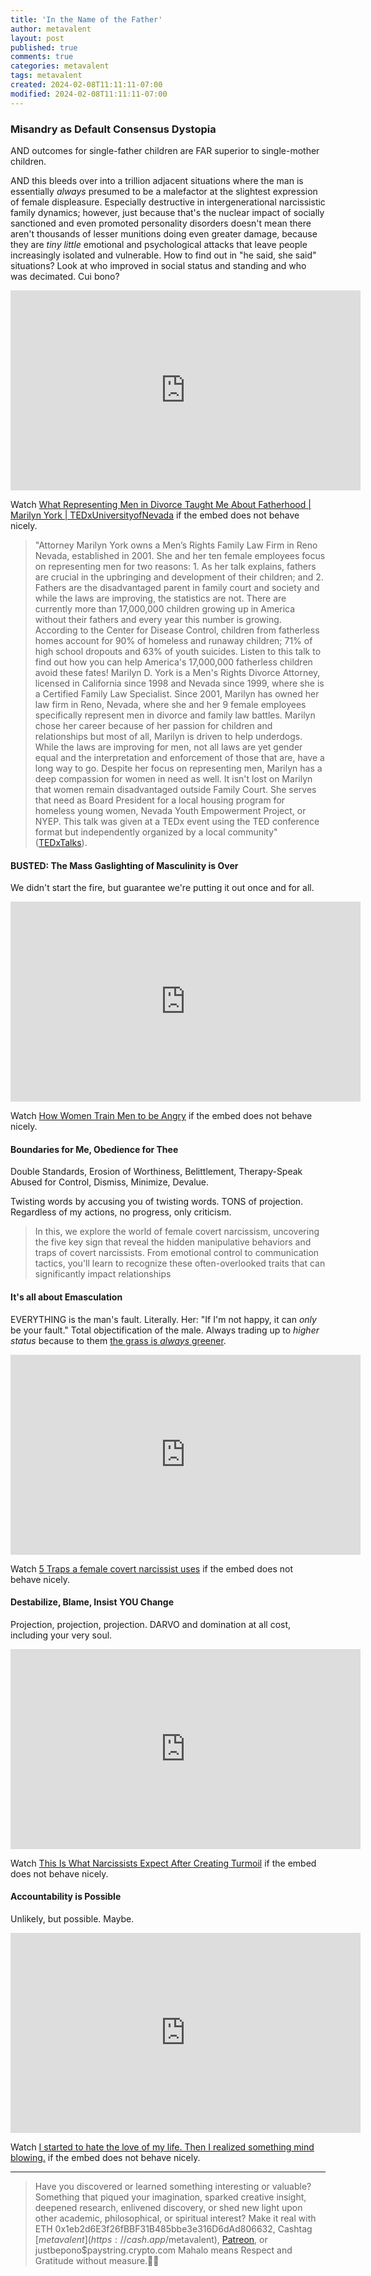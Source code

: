 ```yaml
---
title: 'In the Name of the Father'
author: metavalent
layout: post
published: true
comments: true
categories: metavalent
tags: metavalent
created: 2024-02-08T11:11:11-07:00
modified: 2024-02-08T11:11:11-07:00
---
```


### Misandry as Default Consensus Dystopia

AND outcomes for single-father children are FAR superior to single-mother children.

AND this bleeds over into a trillion adjacent situations where the man is essentially *always* presumed to be a malefactor at the slightest expression of female displeasure. Especially destructive in intergenerational narcissistic family dynamics; however, just because that's the nuclear impact of socially sanctioned and even promoted personality disorders doesn't mean there aren't thousands of lesser munitions doing even greater damage, because they are *tiny little* emotional and psychological attacks that leave people increasingly isolated and vulnerable. How to find out in "he said, she said" situations? Look at who improved in social status and standing and who was decimated. Cui bono? 

<!-- YouTube Player -->
<iframe id="ytplayer" type="text/html" class="center" width="560" height="320"
  src="https://www.youtube.com/embed/RlSwsE22nX0?autoplay=1"
  frameborder="0"></iframe>

Watch [What Representing Men in Divorce Taught Me About Fatherhood | Marilyn York | TEDxUniversityofNevada](https://youtu.be/RlSwsE22nX0) if the embed does not behave nicely.

> "Attorney Marilyn York owns a Men’s Rights Family Law Firm in Reno Nevada, established in 2001. She and her ten female employees focus on representing men for two reasons: 1. As her talk explains, fathers are crucial in the upbringing and development of their children; and 2. Fathers are the disadvantaged parent in family court and society and while the laws are improving, the statistics are not. There are currently more than 17,000,000 children growing up in America without their fathers and every year this number is growing. According to the Center for Disease Control, children from fatherless homes account for 90% of homeless and runaway children; 71% of high school dropouts and 63% of youth suicides. Listen to this talk to find out how you can help America's 17,000,000 fatherless children avoid these fates!  Marilyn D. York is a Men's Rights Divorce Attorney, licensed in California since 1998 and Nevada since 1999, where she is a Certified Family Law Specialist. Since 2001, Marilyn has owned her law firm in Reno, Nevada, where she and her 9 female employees specifically represent men in divorce and family law battles. Marilyn chose her career because of her passion for children and relationships but most of all, Marilyn is driven to help underdogs. While the laws are improving for men, not all laws are yet gender equal and the interpretation and enforcement of those that are, have a long way to go. Despite her focus on representing men, Marilyn has a deep compassion for women in need as well. It isn't lost on Marilyn that women remain disadvantaged outside Family Court. She serves that need as Board President for a local housing program for homeless young women, Nevada Youth Empowerment Project, or NYEP. This talk was given at a TEDx event using the TED conference format but independently organized by a local community" ([TEDxTalks](https://youtu.be/RlSwsE22nX0)).

#### BUSTED: The Mass Gaslighting of Masculinity is Over

We didn't start the fire, but guarantee we're putting it out once and for all.

<!-- YouTube Player -->
<iframe id="ytplayer" type="text/html" class="center" width="560" height="320"
  src="https://www.youtube.com/embed/WPUe9IHlbwE?autoplay=1"
  frameborder="0"></iframe>

Watch [How Women Train Men to be Angry](https://youtu.be/WPUe9IHlbwE) if the embed does not behave nicely.

#### Boundaries for Me, Obedience for Thee

Double Standards, Erosion of Worthiness, Belittlement, Therapy-Speak Abused for Control, Dismiss, Minimize, Devalue.

Twisting words by accusing you of twisting words. TONS of projection. Regardless of my actions, no progress, only criticism.

> In this, we explore the world of female covert narcissism, uncovering the five key sign that reveal the hidden manipulative behaviors and traps of covert narcissists. From emotional control to communication tactics, you'll learn to recognize these often-overlooked traits that can significantly impact relationships


#### It's all about Emasculation

EVERYTHING is the man's fault. Literally. Her: "If I'm not happy, it can *only* be your fault." Total objectification of the male. Always trading up to *higher status* because to them [the grass is *always* greener](https://youtu.be/ckiyVcmQTg4?t=15m10s).

<!-- YouTube Player -->
<iframe id="ytplayer" type="text/html" class="center" width="560" height="320"
  src="https://www.youtube.com/embed/ckiyVcmQTg4?autoplay=1"
  frameborder="0"></iframe>

Watch [5 Traps a female covert narcissist uses](https://youtu.be/ckiyVcmQTg4) if the embed does not behave nicely.

#### Destabilize, Blame, Insist YOU Change

Projection, projection, projection. DARVO and domination at all cost, including your very soul.

<!-- YouTube Player -->
<iframe id="ytplayer" type="text/html" class="center" width="560" height="320"
  src="https://www.youtube.com/embed/dL4y53n7lno?autoplay=1"
  frameborder="0"></iframe>

Watch [This Is What Narcissists Expect After Creating Turmoil](https://youtu.be/dL4y53n7lno) if the embed does not behave nicely.

#### Accountability is Possible

Unlikely, but possible. Maybe.

<!-- YouTube Player -->
<iframe id="ytplayer" type="text/html" class="center" width="560" height="320"
  src="https://www.youtube.com/embed/vCZPSzSr7NQ?autoplay=1"
  frameborder="0"></iframe>

Watch [I started to hate the love of my life. Then I realized something mind blowing.](https://youtu.be/vCZPSzSr7NQ) if the embed does not behave nicely.


---
> Have you discovered or learned something interesting or valuable? Something that piqued your imagination, sparked creative insight, deepened research, enlivened discovery, or shed new light upon other academic, philosophical, or spiritual interest? Make it real with ETH 0x1eb2d6E3f26fBBF31B485bbe3e316D6dAd806632, Cashtag [$metavalent](https://cash.app/$metavalent), [Patreon](https://patreon.com/metavalent), or justbepono$paystring.crypto.com Mahalo means Respect and Gratitude without measure.🙏🏼
